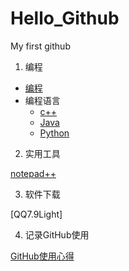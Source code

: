 # Hello_Github
My first github

1. 编程

  * [编程](编程.md)
  * 编程语言
    - [c++](https://github.com/Mecoly/CPP)
    - [Java](https://github.com/Mecoly/Java)
    - [Python](https://github.com/Mecoly/Python)

2. 实用工具

[notepad++](notepad++.md)

3. 软件下载

[QQ7.9Light]

4. 记录GitHub使用

[GitHub使用心得](Github使用方法.md)

